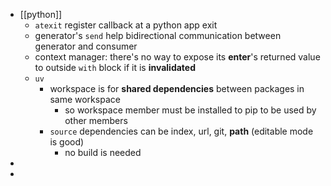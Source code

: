 - [[python]]
	- `atexit` register callback at a python app exit
	- generator's `send` help bidirectional communication between generator and consumer
	- context manager: there's no way to expose its __enter__'s returned value to outside `with` block if it is **invalidated**
	- `uv`
		- workspace is for **shared dependencies** between packages in same workspace
			- so workspace member must be installed to pip to be used by other members
		- `source` dependencies can be index, url, git, **path** (editable mode is good)
			- no build is needed
-
-